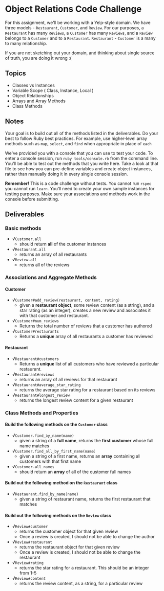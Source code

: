 # Object Relations Code Challenge

For this assignment, we'll be working with a Yelp-style domain. We have three models - `Restaurant`, `Customer`, and `Review`.
For our purposes, a `Restaurant` has many `Reviews`, a `Customer` has many `Reviews`, and a `Review` belongs to a `Customer` and to a `Restaurant`.
`Restaurant` - `Customer` is a many to many relationship.

If you are not sketching out your domain, and thinking about single source of truth,
you are doing it wrong :(

## Topics

- Classes vs Instances
- Variable Scope ( Class, Instance, Local )
- Object Relationships
- Arrays and Array Methods
- Class Methods

## Notes

Your goal is to build out all of the methods listed in the deliverables. Do your best to follow Ruby best practices. For example, use higher-level array methods such as `map`, `select`, and `find` when appropriate in place of `each`

We've provided you with a console that you can use to test your code. To enter a console session, run `ruby tools/console.rb` from the command line. You'll be able to test out the methods that you write here. Take a look at that file to see how you can pre-define variables and create object instances, rather than manually doing it in every single console session.

**Remember!** This is a code challenge without tests. You cannot run `rspec` you cannot run `learn`. You'll need to create your own sample instances for testing purposes. Make sure your associations and methods work in the console before submitting.

## Deliverables

### Basic methods

- √`Customer.all`
  - should return **all** of the customer instances
- √`Restaurant.all`
  - returns an array of all restaurants
- √`Review.all`
  - returns all of the reviews
  
### Associations and Aggregate Methods

#### Customer

- √`Customer#add_review(restaurant, content, rating)`
  - given a **restaurant object**, some review content (as a string), and a star rating (as an integer), creates a new review and associates it with that customer and restaurant.
- √`Customer#num_reviews`
  - Returns the total number of reviews that a customer has authored
- √`Customer#restaurants`
  - Returns a **unique** array of all restaurants a customer has reviewed

#### Restaurant

- √`Restaurant#customers`
  - Returns a **unique** list of all customers who have reviewed a particular restaurant.
- √`Restaurant#reviews`
  - returns an array of all reviews for that restaurant
- √`Restaurant#average_star_rating`
  - returns the average star rating for a restaurant based on its reviews
- √`Restaurant#longest_review`
  - returns the longest review content for a given restaurant

### Class Methods and Properties

#### Build the following methods on the `Customer` class

- √`Customer.find_by_name(name)`
  - given a string of a **full name**, returns the **first customer** whose full name matches
- √`Customer.find_all_by_first_name(name)`
  - given a string of a first name, returns an **array** containing all customers with that first name
- √`Customer.all_names`
  - should return an **array** of all of the customer full names

#### Build out the following method on the `Restaurant` class

- √`Restaurant.find_by_name(name)`
  - given a string of restaurant name, returns the first restaurant that matches

#### Build out the following methods on the `Review` class

- √`Review#customer`
  - returns the customer object for that given review
  - Once a review is created, I should not be able to change the author
- √`Review#restaurant`
  - returns the restaurant object for that given review
  - Once a review is created, I should not be able to change the restaurant
- √`Review#rating`
  - returns the star rating for a restaurant. This should be an integer from 1-5
- √`Review#content`
  - returns the review content, as a string, for a particular review
